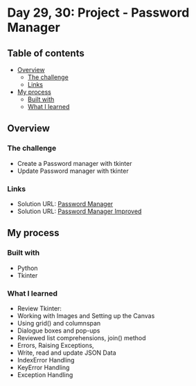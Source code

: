 # Day 29, 30: Project - Password Manager

## Table of contents

- [Overview](#overview)
  - [The challenge](#the-challenge)
  - [Links](#links)
- [My process](#my-process)
  - [Built with](#built-with)
  - [What I learned](#what-i-learned)

## Overview

### The challenge

- Create a Password manager with tkinter 
- Update Password manager with tkinter

### Links

- Solution URL: [Password Manager](https://replit.com/@appbrewery/password-manager-end)
- Solution URL: [Password Manager Improved](https://replit.com/@appbrewery/password-manager-improved-end)

## My process

### Built with

- Python
- Tkinter

### What I learned
- Review Tkinter:
- Working with Images and Setting up the Canvas 
- Using grid() and columnspan
- Dialogue boxes and pop-ups
- Reviewed list comprehensions, join() method
- Errors, Raising Exceptions,
- Write, read and update JSON Data
- IndexError Handling
- KeyError Handling
- Exception Handling
